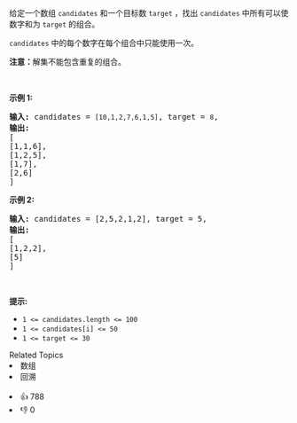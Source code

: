 <p>给定一个数组 <code>candidates</code> 和一个目标数 <code>target</code> ，找出 <code>candidates</code> 中所有可以使数字和为 <code>target</code> 的组合。</p>

<p><code>candidates</code> 中的每个数字在每个组合中只能使用一次。</p>

<p><strong>注意：</strong>解集不能包含重复的组合。 </p>

<p> </p>

<p><strong>示例 1:</strong></p>

<pre>
<strong>输入:</strong> candidates = <code>[10,1,2,7,6,1,5]</code>, target = <code>8</code>,
<strong>输出:</strong>
[
[1,1,6],
[1,2,5],
[1,7],
[2,6]
]</pre>

<p><strong>示例 2:</strong></p>

<pre>
<strong>输入:</strong> candidates = [2,5,2,1,2], target = 5,
<strong>输出:</strong>
[
[1,2,2],
[5]
]</pre>

<p> </p>

<p><strong>提示:</strong></p>

<ul>
	<li><code>1 <= candidates.length <= 100</code></li>
	<li><code>1 <= candidates[i] <= 50</code></li>
	<li><code>1 <= target <= 30</code></li>
</ul>
<div><div>Related Topics</div><div><li>数组</li><li>回溯</li></div></div><br><div><li>👍 788</li><li>👎 0</li></div>